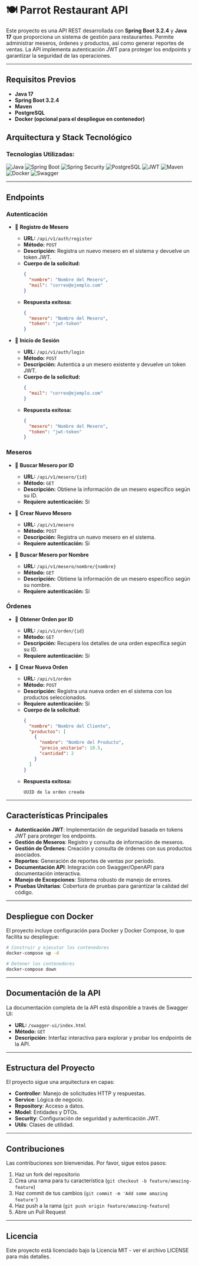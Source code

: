 # 🍽️ Parrot Restaurant API

Este proyecto es una API REST desarrollada con **Spring Boot 3.2.4** y **Java 17** que proporciona un sistema de gestión para restaurantes. Permite administrar meseros, órdenes y productos, así como generar reportes de ventas. La API implementa autenticación JWT para proteger los endpoints y garantizar la seguridad de las operaciones.

---

## Requisitos Previos

- **Java 17**
- **Spring Boot 3.2.4**
- **Maven**
- **PostgreSQL**
- **Docker (opcional para el despliegue en contenedor)**

## Arquitectura y Stack Tecnológico

### Tecnologías Utilizadas:

![Java](https://img.shields.io/badge/Java-17-brightgreen.svg?style=for-the-badge&logo=java)
![Spring Boot](https://img.shields.io/badge/Spring%20Boot-3.2.4-brightgreen.svg?style=for-the-badge&logo=spring-boot)
![Spring Security](https://img.shields.io/badge/Spring%20Security-3.2.4-brightgreen.svg?style=for-the-badge&logo=spring-security)
![PostgreSQL](https://img.shields.io/badge/PostgreSQL-14-blue.svg?style=for-the-badge&logo=postgresql)
![JWT](https://img.shields.io/badge/JWT-Auth-blue.svg?style=for-the-badge&logo=json-web-tokens)
![Maven](https://img.shields.io/badge/Maven-C71A36?style=for-the-badge&logo=apache-maven&logoColor=white)
![Docker](https://img.shields.io/badge/Docker-19+-brightgreen.svg?style=for-the-badge&logo=docker)
![Swagger](https://img.shields.io/badge/Swagger-OpenAPI%203.0-85EA2D?style=for-the-badge&logo=swagger&logoColor=white)

---

## Endpoints

### Autenticación

- 🔹 **Registro de Mesero**
  - **URL:** `/api/v1/auth/register`
  - **Método:** `POST`
  - **Descripción:** Registra un nuevo mesero en el sistema y devuelve un token JWT.
  - **Cuerpo de la solicitud:**
    ```json
    {
      "nombre": "Nombre del Mesero",
      "mail": "correo@ejemplo.com"
    }
    ```
  - **Respuesta exitosa:**
    ```json
    {
      "mesero": "Nombre del Mesero",
      "token": "jwt-token"
    }
    ```

- 🔹 **Inicio de Sesión**
  - **URL:** `/api/v1/auth/login`
  - **Método:** `POST`
  - **Descripción:** Autentica a un mesero existente y devuelve un token JWT.
  - **Cuerpo de la solicitud:**
    ```json
    {
      "mail": "correo@ejemplo.com"
    }
    ```
  - **Respuesta exitosa:**
    ```json
    {
      "mesero": "Nombre del Mesero",
      "token": "jwt-token"
    }
    ```

### Meseros

- 🔹 **Buscar Mesero por ID**
  - **URL:** `/api/v1/mesero/{id}`
  - **Método:** `GET`
  - **Descripción:** Obtiene la información de un mesero específico según su ID.
  - **Requiere autenticación:** Sí

- 🔹 **Crear Nuevo Mesero**
  - **URL:** `/api/v1/mesero`
  - **Método:** `POST`
  - **Descripción:** Registra un nuevo mesero en el sistema.
  - **Requiere autenticación:** Sí

- 🔹 **Buscar Mesero por Nombre**
  - **URL:** `/api/v1/mesero/nombre/{nombre}`
  - **Método:** `GET`
  - **Descripción:** Obtiene la información de un mesero específico según su nombre.
  - **Requiere autenticación:** Sí

### Órdenes

- 🔹 **Obtener Orden por ID**
  - **URL:** `/api/v1/orden/{id}`
  - **Método:** `GET`
  - **Descripción:** Recupera los detalles de una orden específica según su ID.
  - **Requiere autenticación:** Sí

- 🔹 **Crear Nueva Orden**
  - **URL:** `/api/v1/orden`
  - **Método:** `POST`
  - **Descripción:** Registra una nueva orden en el sistema con los productos seleccionados.
  - **Requiere autenticación:** Sí
  - **Cuerpo de la solicitud:**
    ```json
    {
      "nombre": "Nombre del Cliente",
      "productos": [
        {
          "nombre": "Nombre del Producto",
          "precio_unitario": 10.5,
          "cantidad": 2
        }
      ]
    }
    ```
  - **Respuesta exitosa:**
    ```
    UUID de la orden creada
    ```

---

## Características Principales

- **Autenticación JWT**: Implementación de seguridad basada en tokens JWT para proteger los endpoints.
- **Gestión de Meseros**: Registro y consulta de información de meseros.
- **Gestión de Órdenes**: Creación y consulta de órdenes con sus productos asociados.
- **Reportes**: Generación de reportes de ventas por período.
- **Documentación API**: Integración con Swagger/OpenAPI para documentación interactiva.
- **Manejo de Excepciones**: Sistema robusto de manejo de errores.
- **Pruebas Unitarias**: Cobertura de pruebas para garantizar la calidad del código.

---

## Despliegue con Docker

El proyecto incluye configuración para Docker y Docker Compose, lo que facilita su despliegue:

```bash
# Construir y ejecutar los contenedores
docker-compose up -d

# Detener los contenedores
docker-compose down
```

---

## Documentación de la API

La documentación completa de la API está disponible a través de Swagger UI:

- **URL:** `/swagger-ui/index.html`
- **Método:** `GET`
- **Descripción:** Interfaz interactiva para explorar y probar los endpoints de la API.

---

## Estructura del Proyecto

El proyecto sigue una arquitectura en capas:

- **Controller**: Manejo de solicitudes HTTP y respuestas.
- **Service**: Lógica de negocio.
- **Repository**: Acceso a datos.
- **Model**: Entidades y DTOs.
- **Security**: Configuración de seguridad y autenticación JWT.
- **Utils**: Clases de utilidad.

---

## Contribuciones

Las contribuciones son bienvenidas. Por favor, sigue estos pasos:

1. Haz un fork del repositorio
2. Crea una rama para tu característica (`git checkout -b feature/amazing-feature`)
3. Haz commit de tus cambios (`git commit -m 'Add some amazing feature'`)
4. Haz push a la rama (`git push origin feature/amazing-feature`)
5. Abre un Pull Request

---

## Licencia

Este proyecto está licenciado bajo la Licencia MIT - ver el archivo LICENSE para más detalles.
